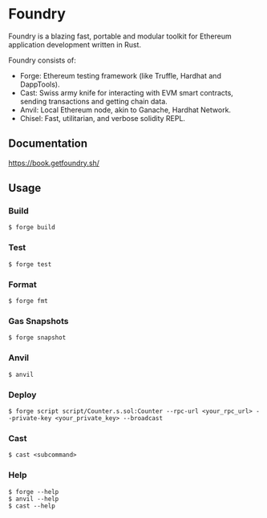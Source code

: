 # Foundry

Foundry is a blazing fast, portable and modular toolkit for Ethereum application development written in Rust.

Foundry consists of:

-   Forge: Ethereum testing framework (like Truffle, Hardhat and DappTools).
-   Cast: Swiss army knife for interacting with EVM smart contracts, sending transactions and getting chain data.
-   Anvil: Local Ethereum node, akin to Ganache, Hardhat Network.
-   Chisel: Fast, utilitarian, and verbose solidity REPL.

## Documentation

https://book.getfoundry.sh/

## Usage

### Build

```shell
$ forge build
```

### Test

```shell
$ forge test
```

### Format

```shell
$ forge fmt
```

### Gas Snapshots

```shell
$ forge snapshot
```

### Anvil

```shell
$ anvil
```

### Deploy

```shell
$ forge script script/Counter.s.sol:Counter --rpc-url <your_rpc_url> --private-key <your_private_key> --broadcast
```

### Cast

```shell
$ cast <subcommand>
```

### Help

```shell
$ forge --help
$ anvil --help
$ cast --help
```
